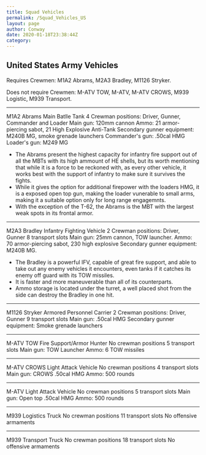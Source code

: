 ```yaml
---
title: Squad Vehicles
permalink: /Squad_Vehicles_US
layout: page
author: Conway
date: 2020-01-18T23:38:44Z
category: 
---
```

## United States Army Vehicles

Requires Crewmen: M1A2 Abrams, M2A3 Bradley, M1126 Stryker.

Does not require Crewmen: M-ATV TOW, M-ATV, M-ATV CROWS, M939 Logistic, M939 Transport.

---

M1A2 Abrams
Main Batlle Tank
4 Crewman positions: Driver, Gunner, Commander and Loader
Main gun: 120mm cannon
Ammo: 21 armor-piercing sabot, 21 High Explosive Anti-Tank
Secondary gunner equipment: M240B MG, smoke grenade launchers
Commander's gun: .50cal HMG
Loader's gun: M249 MG

  - The Abrams present the highest capacity for infantry fire support out of all the MBTs with its high ammount of HE shells, but its worth mentioning that while it is a force to be reckoned with, as every other vehicle, it works best with the support of infantry to make sure it survives the fights.
  - While it gives the option for additional firepower with the loaders HMG, it is a exposed open top gun, making the loader vunerable to small arms, making it a suitable option only for long range engagemnts.
  - With the exception of the T-62, the Abrams is the MBT with the largest weak spots in its frontal armor.

---

M2A3 Bradley
Infantry Fighting Vehicle
2 Crewman positions: Driver, Gunner
8 transport slots
Main gun: 25mm cannon, TOW launcher.
Ammo: 70 armor-piercing sabot, 230 high explosive
Secondary gunner equipment: M240B MG.

  - The Bradley is a powerful IFV, capable of great fire support, and able to take out any enemy vehicles it encounters, even tanks if it catches its enemy off guard with its TOW missiles.
  - It is faster and more maneuverable than all of its counterparts.
  - Ammo storage is located under the turret, a well placed shot from the side can destroy the Bradley in one hit.

---

M1126 Stryker
Armored Personnel Carrier
2 Crewman positions: Driver, Gunner
9 transport slots
Main gun: .50cal HMG
Secondary gunner equipment: Smoke grenade launchers

---

M-ATV TOW
Fire Support/Armor Hunter
No crewman positions
5 transport slots
Main gun: TOW Launcher
Ammo: 6 TOW missiles

---

M-ATV CROWS
Light Attack Vehicle
No crewman positions
4 transport slots
Main gun: CROWS .50cal HMG
Ammo: 500 rounds

---

M-ATV
Light Attack Vehicle
No crewman positions
5 transport slots
Main gun: Open top .50cal HMG
Ammo: 500 rounds

---

M939
Logistics Truck
No crewman positions
11 transport slots
No offensive armaments

---

M939
Transport Truck
No crewman positions
18 transport slots
No offensive armaments